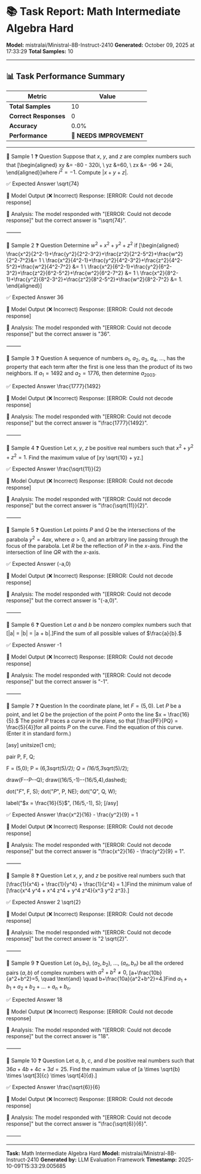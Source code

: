 # 📚 Task Report: Math Intermediate Algebra Hard

**Model:** mistralai/Ministral-8B-Instruct-2410
**Generated:** October 09, 2025 at 17:33:29
**Total Samples:** 10

---

## 📊 Task Performance Summary

| Metric | Value |
| ------ | ----- |
| **Total Samples** | 10 |
| **Correct Responses** | 0 |
| **Accuracy** | 0.0% |
| **Performance** | 🔴 **NEEDS IMPROVEMENT** |

---

📝 Sample 1
❓ Question
Suppose that $x,$ $y,$ and $z$ are complex numbers such that \[\begin{aligned} xy &= -80 - 320i, \\ yz &=60, \\ zx &= -96 + 24i, \end{aligned}\]where $i^2 = -1.$ Compute $|x+y+z|.$

✅ Expected Answer
\sqrt{74}

🤖 Model Output (❌ Incorrect)
Response: [ERROR: Could not decode response]

💬 Analysis:
The model responded with "[ERROR: Could not decode response]" but the correct answer is "\sqrt{74}".

⸻

📝 Sample 2
❓ Question
Determine $w^2+x^2+y^2+z^2$ if
\[\begin{aligned} \frac{x^2}{2^2-1}+\frac{y^2}{2^2-3^2}+\frac{z^2}{2^2-5^2}+\frac{w^2}{2^2-7^2}&= 1 \\
\frac{x^2}{4^2-1}+\frac{y^2}{4^2-3^2}+\frac{z^2}{4^2-5^2}+\frac{w^2}{4^2-7^2} &= 1 \\
\frac{x^2}{6^2-1}+\frac{y^2}{6^2-3^2}+\frac{z^2}{6^2-5^2}+\frac{w^2}{6^2-7^2} &= 1 \\
\frac{x^2}{8^2-1}+\frac{y^2}{8^2-3^2}+\frac{z^2}{8^2-5^2}+\frac{w^2}{8^2-7^2} &= 1. \end{aligned}\]

✅ Expected Answer
36

🤖 Model Output (❌ Incorrect)
Response: [ERROR: Could not decode response]

💬 Analysis:
The model responded with "[ERROR: Could not decode response]" but the correct answer is "36".

⸻

📝 Sample 3
❓ Question
A sequence of numbers $a_1,$ $a_2,$ $a_3,$ $a_4,$ $\dots,$ has the property that each term after the first is one less than the product of its two neighbors.  If $a_1 = 1492$ and $a_2 = 1776,$ then determine $a_{2003}.$

✅ Expected Answer
\frac{1777}{1492}

🤖 Model Output (❌ Incorrect)
Response: [ERROR: Could not decode response]

💬 Analysis:
The model responded with "[ERROR: Could not decode response]" but the correct answer is "\frac{1777}{1492}".

⸻

📝 Sample 4
❓ Question
Let $x,$ $y,$ $z$ be positive real numbers such that $x^2 + y^2 + z^2 = 1.$  Find the maximum value of
\[xy \sqrt{10} + yz.\]

✅ Expected Answer
\frac{\sqrt{11}}{2}

🤖 Model Output (❌ Incorrect)
Response: [ERROR: Could not decode response]

💬 Analysis:
The model responded with "[ERROR: Could not decode response]" but the correct answer is "\frac{\sqrt{11}}{2}".

⸻

📝 Sample 5
❓ Question
Let points $P$ and $Q$ be the intersections of the parabola $y^2 = 4ax,$ where $a > 0,$ and an arbitrary line passing through the focus of the parabola.  Let $R$ be the reflection of $P$ in the $x$-axis.  Find the intersection of line $QR$ with the $x$-axis.

✅ Expected Answer
(-a,0)

🤖 Model Output (❌ Incorrect)
Response: [ERROR: Could not decode response]

💬 Analysis:
The model responded with "[ERROR: Could not decode response]" but the correct answer is "(-a,0)".

⸻

📝 Sample 6
❓ Question
Let $a$ and $b$ be nonzero complex numbers such that
\[|a| = |b| = |a + b|.\]Find the sum of all possible values of $\frac{a}{b}.$

✅ Expected Answer
-1

🤖 Model Output (❌ Incorrect)
Response: [ERROR: Could not decode response]

💬 Analysis:
The model responded with "[ERROR: Could not decode response]" but the correct answer is "-1".

⸻

📝 Sample 7
❓ Question
In the coordinate plane, let $F = (5,0).$  Let $P$ be a point, and let $Q$ be the projection of the point $P$ onto the line $x = \frac{16}{5}.$  The point $P$ traces a curve in the plane, so that
\[\frac{PF}{PQ} = \frac{5}{4}\]for all points $P$ on the curve.  Find the equation of this curve.  (Enter it in standard form.)

[asy]
unitsize(1 cm);

pair P, F, Q;

F = (5,0);
P = (6,3*sqrt(5)/2);
Q = (16/5,3*sqrt(5)/2);

draw(F--P--Q);
draw((16/5,-1)--(16/5,4),dashed);

dot("$F$", F, S);
dot("$P$", P, NE);
dot("$Q$", Q, W);

label("$x = \frac{16}{5}$", (16/5,-1), S);
[/asy]

✅ Expected Answer
\frac{x^2}{16} - \frac{y^2}{9} = 1

🤖 Model Output (❌ Incorrect)
Response: [ERROR: Could not decode response]

💬 Analysis:
The model responded with "[ERROR: Could not decode response]" but the correct answer is "\frac{x^2}{16} - \frac{y^2}{9} = 1".

⸻

📝 Sample 8
❓ Question
Let $x,$ $y,$ and $z$ be positive real numbers such that
\[\frac{1}{x^4} + \frac{1}{y^4} + \frac{1}{z^4} = 1.\]Find the minimum value of
\[\frac{x^4 y^4 + x^4 z^4 + y^4 z^4}{x^3 y^2 z^3}.\]

✅ Expected Answer
2 \sqrt{2}

🤖 Model Output (❌ Incorrect)
Response: [ERROR: Could not decode response]

💬 Analysis:
The model responded with "[ERROR: Could not decode response]" but the correct answer is "2 \sqrt{2}".

⸻

📝 Sample 9
❓ Question
Let $(a_1,b_1),$ $(a_2,b_2),$ $\dots,$ $(a_n,b_n)$ be all the ordered pairs $(a,b)$ of complex numbers with $a^2+b^2\neq 0,$
\[a+\frac{10b}{a^2+b^2}=5, \quad \text{and} \quad b+\frac{10a}{a^2+b^2}=4.\]Find $a_1 + b_1 + a_2 + b_2 + \dots + a_n + b_n.$

✅ Expected Answer
18

🤖 Model Output (❌ Incorrect)
Response: [ERROR: Could not decode response]

💬 Analysis:
The model responded with "[ERROR: Could not decode response]" but the correct answer is "18".

⸻

📝 Sample 10
❓ Question
Let $a,$ $b,$ $c,$ and $d$ be positive real numbers such that $36a + 4b + 4c + 3d = 25.$  Find the maximum value of
\[a \times \sqrt{b} \times \sqrt[3]{c} \times \sqrt[4]{d}.\]

✅ Expected Answer
\frac{\sqrt{6}}{6}

🤖 Model Output (❌ Incorrect)
Response: [ERROR: Could not decode response]

💬 Analysis:
The model responded with "[ERROR: Could not decode response]" but the correct answer is "\frac{\sqrt{6}}{6}".

⸻

---

**Task:** Math Intermediate Algebra Hard
**Model:** mistralai/Ministral-8B-Instruct-2410
**Generated by:** LLM Evaluation Framework
**Timestamp:** 2025-10-09T15:33:29.005685